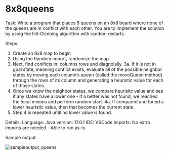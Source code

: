 # 8x8queens
Task: Write a program that places 8 queens on an 8x8 board where none of the queens are in conflict with each other.  You are to implement the solution by using the hill-Climbing algorithm with random restarts.
 
Steps:
1.  Create an 8x8 map to begin
2. Using the Random import, randomize the map
3. Next, find conlficts in: columns rows and diagnolally. 
3a. If it is not in goal state, meaning conflict exists, evaluate all of the possible neighbor states by moving each column’s queen (called the moveQueen method) through the rows of its column and generating a heuristic value for each of those states.
4. Once we know the neighbor states, we compare heurisitc value and see if any states have a lower one - if a better was not found, we reached the local minima and perform random start. 
4a. If compared and found a lower heuristic value, then that becomes the current state. 
5. Step 4 is repeated until no lower value is found. 

Details:
Language: Java version: 17.0.1
IDE: VSCode
Imports: No extra imports are needed - Able to run as-is

Sample output:


![sampleoutput_queens](https://user-images.githubusercontent.com/87623211/178317945-7951e967-17df-46ee-8c0a-2110bee11fb7.png)
